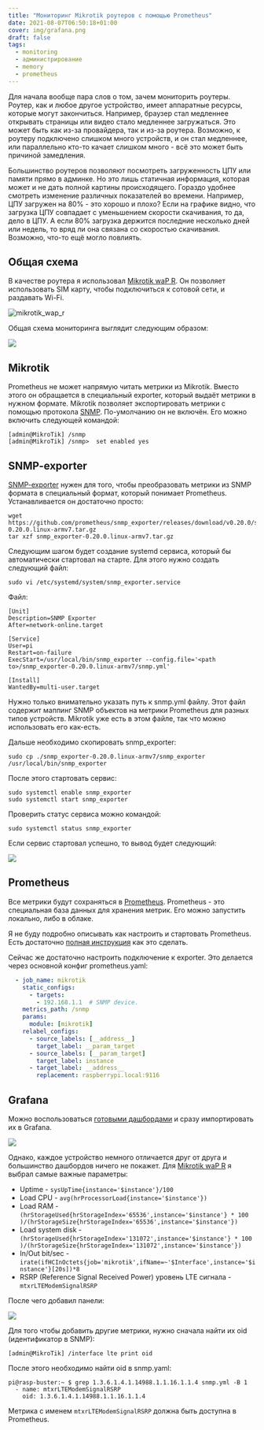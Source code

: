 ```yaml
---
title: "Мониторинг Mikrotik роутеров с помощью Prometheus"
date: 2021-08-07T06:50:18+01:00
cover: img/grafana.png
draft: false
tags:
  - monitoring
  - администрирование
  - memory
  - prometheus
---
```

Для начала вообще пара слов о том, зачем мониторить роутеры. Роутер, как и любое другое устройство, имеет аппаратные ресурсы, которые могут закончиться. Например, браузер стал медленнее открывать страницы или видео стало медленнее загружаться. Это может быть как из-за провайдера, так и из-за роутера. Возможно, к роутеру подключено слишком много устройств, и он стал медленнее, или параллельно кто-то качает слишком много - всё это может быть причиной замедления.

Большинство роутеров позволяют посмотреть загруженность ЦПУ или памяти прямо в админке. Но это лишь статичная информация, которая может и не дать полной картины происходящего. Гораздо удобнее смотреть изменение различных показателей во времени. Например, ЦПУ загружен на 80% - это хорошо и плохо? Если на графике видно, что загрузка ЦПУ совпадает с уменьшением скорости скачивания, то да, дело в ЦПУ. А если 80% загрузка держится последние несколько дней или недель, то вряд ли она связана со скоростью скачивания. Возможно, что-то ещё могло повлиять.

## Общая схема

В качестве роутера я использовал [Mikrotik waP R](https://mikrotik.com/product/RBwAPR-2nD). Он позволяет использовать SIM карту, чтобы подключиться к сотовой сети, и раздавать Wi-Fi.

![mikrotik_wap_r](img/mikrotik_wap_r.jpg)

Общая схема мониторинга выглядит следующим образом:

![](img/schema.png)

## Mikrotik

Prometheus не может напрямую читать метрики из Mikrotik. Вместо этого он обращается в специальный exporter, который выдаёт метрики в нужном формате. Mikrotik позволяет экспортировать метрики с помощью протокола [SNMP](https://ru.wikipedia.org/wiki/SNMP). По-умолчанию он не включён. Его можно включить следующей командой:

```
[admin@MikroTik] /snmp
[admin@MikroTik] /snmp>  set enabled yes
```

## SNMP-exporter

[SNMP-exporter](https://github.com/prometheus/snmp_exporter) нужен для того, чтобы преобразовать метрики из SNMP формата в специальный формат, который понимает Prometheus. Устанавливается он достаточно просто:

```
wget https://github.com/prometheus/snmp_exporter/releases/download/v0.20.0/snmp_exporter-0.20.0.linux-armv7.tar.gz
tar xzf snmp_exporter-0.20.0.linux-armv7.tar.gz
```

Следующим шагом будет создание systemd сервиса, который бы автоматически стартовал на старте. Для этого нужно создать следующий файл:

```
sudo vi /etc/systemd/system/snmp_exporter.service
```

Файл:

```
[Unit]
Description=SNMP Exporter
After=network-online.target

[Service]
User=pi
Restart=on-failure
ExecStart=/usr/local/bin/snmp_exporter --config.file='<path to>/snmp_exporter-0.20.0.linux-armv7/snmp.yml'

[Install]
WantedBy=multi-user.target
```

Нужно только внимательно указать путь к snmp.yml файлу. Этот файл содержит маппинг SNMP объектов на метрики Prometheus для разных типов устройств. Mikrotik уже есть в этом файле, так что можно использовать его как-есть.

Дальше необходимо скопировать snmp_exporter:

```
sudo cp ./snmp_exporter-0.20.0.linux-armv7/snmp_exporter /usr/local/bin/snmp_exporter
```

После этого стартовать сервис:

```
sudo systemctl enable snmp_exporter
sudo systemctl start snmp_exporter
```

Проверить статус сервиса можно командой:

```
sudo systemctl status snmp_exporter
```

Если сервис стартовал успешно, то вывод будет следующий:

![](img/snmp_exporter.png)


## Prometheus

Все метрики будут сохраняться в [Prometheus](https://prometheus.io). Prometheus - это специальная база данных для хранения метрик. Его можно запустить локально, либо в облаке. 

Я не буду подробно описывать как настроить и стартовать Prometheus. Есть достаточно [полная инструкция](https://prometheus.io/docs/prometheus/latest/getting_started/) как это сделать.

Сейчас же достаточно настроить подключение к exporter. Это делается через основной конфиг prometheus.yaml:

```yaml
  - job_name: mikrotik
    static_configs:
      - targets:
        - 192.168.1.1  # SNMP device.
    metrics_path: /snmp
    params:
      module: [mikrotik]
    relabel_configs:
      - source_labels: [__address__]
        target_label: __param_target
      - source_labels: [__param_target]
        target_label: instance
      - target_label: __address__
        replacement: raspberrypi.local:9116
```

## Grafana

Можно воспользоваться [готовыми дашбордами](https://grafana.com/grafana/dashboards/14420) и сразу импортировать их в Grafana.

![](img/image.png)

Однако, каждое устройство немного отличается друг от друга и большинство дашбордов ничего не покажет. Для [Mikrotik waP R](https://mikrotik.com/product/RBwAPR-2nD) я выбрал самые важные параметры:

 * Uptime - ```sysUpTime{instance='$instance'}/100```
 * Load CPU - ```avg(hrProcessorLoad{instance='$instance'})```
 * Load RAM - ```(hrStorageUsed{hrStorageIndex='65536',instance='$instance'} * 100 )/(hrStorageSize{hrStorageIndex='65536',instance='$instance'})```
 * Load system disk - ```(hrStorageUsed{hrStorageIndex='131072',instance='$instance'} * 100 )/(hrStorageSize{hrStorageIndex='131072',instance='$instance'})```
 * In/Out bit/sec - ```irate(ifHCInOctets{job='mikrotik',ifName=~'$Interface',instance='$instance'}[20s])*8```
 * RSRP (Reference Signal Received Power) уровень LTE сигнала - ```mtxrLTEModemSignalRSRP```
 
После чего добавил панели:

![](img/grafana.png)

Для того чтобы добавить другие метрики, нужно сначала найти их oid (идентификатор в SNMP):

```
[admin@MikroTik] /interface lte print oid
```

После этого необходимо найти oid в snmp.yaml:

```
pi@rasp-buster:~ $ grep 1.3.6.1.4.1.14988.1.1.16.1.1.4 snmp.yml -B 1
  - name: mtxrLTEModemSignalRSRP
    oid: 1.3.6.1.4.1.14988.1.1.16.1.1.4
```

Метрика с именем ```mtxrLTEModemSignalRSRP``` должна быть доступна в Prometheus.
